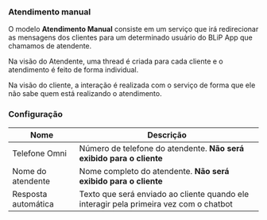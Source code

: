 ### Atendimento manual

O modelo **Atendimento Manual** consiste em um serviço que irá redirecionar as mensagens dos clientes para um determinado usuário do BLiP App que chamamos de atendente.

Na visão do Atendente, uma thread é criada para cada cliente e o atendimento é feito de forma individual.

Na visão do cliente, a interação é realizada com o serviço de forma que ele não sabe quem está realizando o atendimento.

### Configuração

| Nome                | Descrição                                                                               |
|---------------------|-----------------------------------------------------------------------------------------|
| Telefone Omni       | Número de telefone do atendente. **Não será exibido para o cliente**                    |
| Nome do atendente   | Nome completo do atendente. **Não será exibido para o cliente**                         |
| Resposta automática | Texto que será enviado ao cliente quando ele  interagir pela primeira vez com o chatbot |
